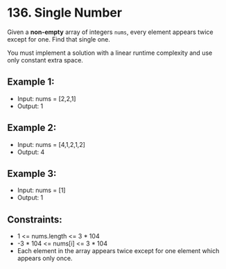 # 136. Single Number

Given a **non-empty** array of integers `nums`, every element appears twice except for one. Find that single one.

You must implement a solution with a linear runtime complexity and use only constant extra space.

## Example 1:

- Input: nums = [2,2,1]
- Output: 1

## Example 2:

- Input: nums = [4,1,2,1,2]
- Output: 4

## Example 3:

- Input: nums = [1]
- Output: 1
 
## Constraints:

- 1 <= nums.length <= 3 * 104
- -3 * 104 <= nums[i] <= 3 * 104
- Each element in the array appears twice except for one element which appears only once.